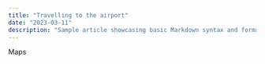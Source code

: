 ```yaml
---
title: "Travelling to the airport"
date: "2023-03-11"
description: "Sample article showcasing basic Markdown syntax and formatting for HTML elements."
---
```


Maps